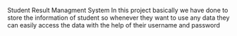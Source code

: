 Student Result Managment System 
In this project basically we have done to store the information of student so whenever they want to use any data they can easily access the data with the help of their username and password
